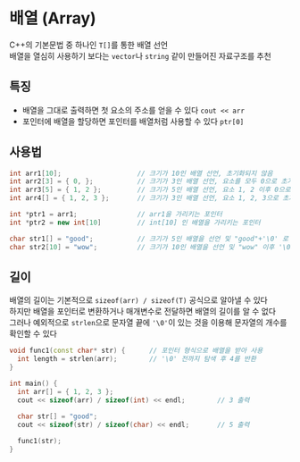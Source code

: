 # 배열 (Array)
C++의 기본문법 중 하나인 `T[]`를 통한 배열 선언  
배열을 열심히 사용하기 보다는 `vector`나 `string` 같이 만들어진 자료구조를 추천

## 특징
- 배열을 그대로 출력하면 첫 요소의 주소를 얻을 수 있다 `cout << arr`
- 포인터에 배열을 할당하면 포인터를 배열처럼 사용할 수 있다 `ptr[0]`

## 사용법
``` C++
int arr1[10];                   // 크기가 10인 배열 선언, 초기화되지 않음
int arr2[3] = { 0, };           // 크기가 3인 배열 선언, 요소를 모두 0으로 초기화
int arr3[5] = { 1, 2 };         // 크기가 5인 배열 선언, 요소 1, 2 이후 0으로 초기화
int arr4[] = { 1, 2, 3 };       // 크기가 3인 배열 선언, 요소 1, 2, 3으로 초기화

int *ptr1 = arr1;               // arr1을 가리키는 포인터
int *ptr2 = new int[10]         // int[10] 인 배열을 가리키는 포인터

char str1[] = "good";           // 크기가 5인 배열을 선언 및 "good"+'\0' 로 초기화
char str2[10] = "wow";          // 크기가 10인 배열을 선언 및 "wow" 이후 '\0' 로 초기화
```

## 길이
배열의 길이는 기본적으로 `sizeof(arr) / sizeof(T)` 공식으로 알아낼 수 있다  
하지만 배열을 포인터로 변환하거나 매개변수로 전달하면 배열의 길이를 알 수 없다  
그러나 예외적으로 `strlen`으로 문자열 끝에 `'\0'`이 있는 것을 이용해 문자열의 개수를 확인할 수 있다
``` C++
void func1(const char* str) {      // 포인터 형식으로 배열을 받아 사용
  int length = strlen(arr);        // '\0' 전까지 탐색 후 4를 반환
}

int main() {
  int arr[] = { 1, 2, 3 };
  cout << sizeof(arr) / sizeof(int) << endl;		// 3 출력

  char str[] = "good";
  cout << sizeof(str) / sizeof(char) << endl;		// 5 출력
  
  func1(str);
}
```

